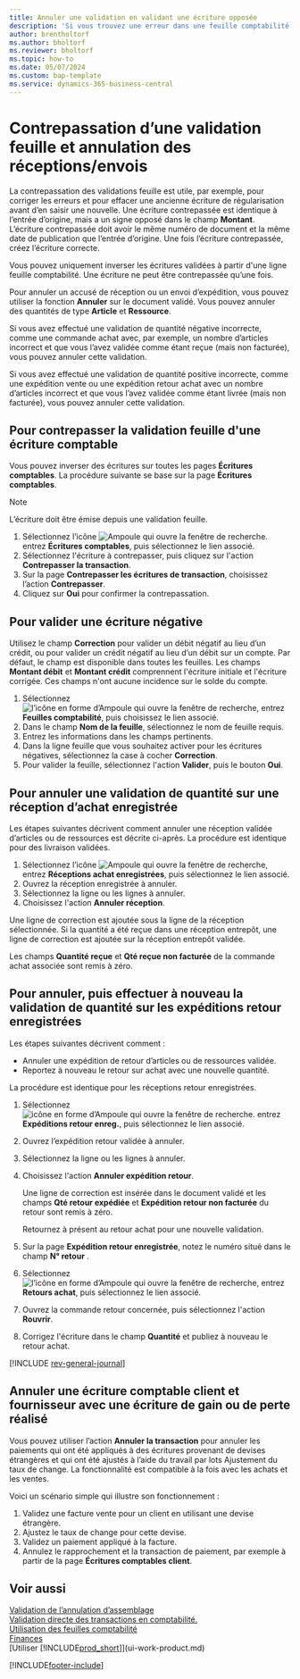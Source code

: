 ```yaml
---
title: Annuler une validation en validant une écriture opposée
description: 'Si vous trouvez une erreur dans une feuille comptabilité validée, vous pouvez utiliser l’action de contrepassation de transaction pour annuler la validation avec une piste d’audit correcte.'
author: brentholtorf
ms.author: bholtorf
ms.reviewer: bholtorf
ms.topic: how-to
ms.date: 05/07/2024
ms.custom: bap-template
ms.service: dynamics-365-business-central
---
```

# <a name="reverse-journal-postings-and-undo-receiptsshipments"></a>Contrepassation d’une validation feuille et annulation des réceptions/envois

La contrepassation des validations feuille est utile, par exemple, pour corriger les erreurs et pour effacer une ancienne écriture de régularisation avant d’en saisir une nouvelle. Une écriture contrepassée est identique à l’entrée d’origine, mais a un signe opposé dans le champ **Montant**. L’écriture contrepassée doit avoir le même numéro de document et la même date de publication que l’entrée d’origine. Une fois l’écriture contrepassée, créez l’écriture correcte.

Vous pouvez uniquement inverser les écritures validées à partir d'une ligne feuille comptabilité. Une écriture ne peut être contrepassée qu’une fois.

Pour annuler un accusé de réception ou un envoi d’expédition, vous pouvez utiliser la fonction **Annuler** sur le document validé. Vous pouvez annuler des quantités de type **Article** et **Ressource**.

Si vous avez effectué une validation de quantité négative incorrecte, comme une commande achat avec, par exemple, un nombre d’articles incorrect et que vous l’avez validée comme étant reçue (mais non facturée), vous pouvez annuler cette validation.

Si vous avez effectué une validation de quantité positive incorrecte, comme une expédition vente ou une expédition retour achat avec un nombre d’articles incorrect et que vous l’avez validée comme étant livrée (mais non facturée), vous pouvez annuler cette validation.

## <a name="to-reverse-the-journal-posting-of-a-general-ledger-entry"></a>Pour contrepasser la validation feuille d'une écriture comptable

Vous pouvez inverser des écritures sur toutes les pages **Écritures comptables**. La procédure suivante se base sur la page **Écritures comptables**.

> [!NOTE]
> L’écriture doit être émise depuis une validation feuille.

1. Sélectionnez l’icône ![Ampoule qui ouvre la fenêtre de recherche.](media/ui-search/search_small.png "Dites-moi ce que vous voulez faire") entrez **Écritures comptables**, puis sélectionnez le lien associé.
2. Sélectionnez l'écriture à contrepasser, puis cliquez sur l'action **Contrepasser la transaction**.
3. Sur la page **Contrepasser les écritures de transaction**, choisissez l’action **Contrepasser**.
4. Cliquez sur **Oui** pour confirmer la contrepassation.

## <a name="to-post-a-negative-entry"></a>Pour valider une écriture négative

Utilisez le champ **Correction** pour valider un débit négatif au lieu d’un crédit, ou pour valider un crédit négatif au lieu d’un débit sur un compte. Par défaut, le champ est disponible dans toutes les feuilles. Les champs **Montant débit** et **Montant crédit** comprennent l'écriture initiale et l'écriture corrigée. Ces champs n'ont aucune incidence sur le solde du compte.  

1. Sélectionnez ![l’icône en forme d’Ampoule qui ouvre la fenêtre de recherche](media/ui-search/search_small.png "Dites-moi ce que vous voulez faire"), entrez **Feuilles comptabilité**, puis choisissez le lien associé.  
2. Dans le champ **Nom de la feuille**, sélectionnez le nom de feuille requis.  
3. Entrez les informations dans les champs pertinents.  
4. Dans la ligne feuille que vous souhaitez activer pour les écritures négatives, sélectionnez la case à cocher **Correction**.  
5. Pour valider la feuille, sélectionnez l'action **Valider**, puis le bouton **Oui**.

## <a name="to-undo-a-quantity-on-a-posted-purchase-receipt"></a>Pour annuler une validation de quantité sur une réception d’achat enregistrée

Les étapes suivantes décrivent comment annuler une réception validée d’articles ou de ressources est décrite ci-après. La procédure est identique pour des livraison validées.

1. Sélectionnez l’icône ![Ampoule qui ouvre la fenêtre de recherche](media/ui-search/search_small.png "Dites-moi ce que vous voulez faire"), entrez **Réceptions achat enregistrées**, puis sélectionnez le lien associé.  
2. Ouvrez la réception enregistrée à annuler.  
3. Sélectionnez la ligne ou les lignes à annuler.  
4. Choisissez l'action **Annuler réception**.

Une ligne de correction est ajoutée sous la ligne de la réception sélectionnée. Si la quantité a été reçue dans une réception entrepôt, une ligne de correction est ajoutée sur la réception entrepôt validée.  

Les champs **Quantité reçue** et **Qté reçue non facturée** de la commande achat associée sont remis à zéro.

## <a name="to-undo-and-then-redo-a-quantity-posting-on-a-posted-return-shipment"></a>Pour annuler, puis effectuer à nouveau la validation de quantité sur les expéditions retour enregistrées

Les étapes suivantes décrivent comment :

* Annuler une expédition de retour d’articles ou de ressources validée.
* Reportez à nouveau le retour sur achat avec une nouvelle quantité.

La procédure est identique pour les réceptions retour enregistrées.

1. Sélectionnez ![icône en forme d’Ampoule qui ouvre la fenêtre de recherche.](media/ui-search/search_small.png "Dites-moi ce que vous voulez faire") entrez **Expéditions retour enreg.**, puis sélectionnez le lien associé.  
2. Ouvrez l’expédition retour validée à annuler.
3. Sélectionnez la ligne ou les lignes à annuler.  

4. Choisissez l'action **Annuler expédition retour**.  

    Une ligne de correction est insérée dans le document validé et les champs **Qté retour expédiée** et **Expédition retour non facturée** du retour sont remis à zéro.  

    Retournez à présent au retour achat pour une nouvelle validation.  

5. Sur la page **Expédition retour enregistrée**, notez le numéro situé dans le champ **N° retour** .  
6. Sélectionnez ![l’icône en forme d’Ampoule qui ouvre la fenêtre de recherche](media/ui-search/search_small.png "Dites-moi ce que vous voulez faire"), entrez **Retours achat**, puis sélectionnez le lien associé.  
7. Ouvrez la commande retour concernée, puis sélectionnez l'action **Rouvrir**.  
8. Corrigez l'écriture dans le champ **Quantité** et publiez à nouveau le retour achat.  

[!INCLUDE [rev-general-journal](includes/rev-general-journal.md)]

## <a name="reverse-a-customer-and-vendor-ledger-entry-with-a-realized-gain-or-loss-entry"></a>Annuler une écriture comptable client et fournisseur avec une écriture de gain ou de perte réalisé

Vous pouvez utiliser l’action **Annuler la transaction** pour annuler les paiements qui ont été appliqués à des écritures provenant de devises étrangères et qui ont été ajustés à l’aide du travail par lots Ajustement du taux de change. La fonctionnalité est compatible à la fois avec les achats et les ventes.

Voici un scénario simple qui illustre son fonctionnement :

1. Validez une facture vente pour un client en utilisant une devise étrangère.
2. Ajustez le taux de change pour cette devise.
3. Validez un paiement appliqué à la facture.
4. Annulez le rapprochement et la transaction de paiement, par exemple à partir de la page **Écritures comptables client**.

## <a name="see-also"></a>Voir aussi

[Validation de l’annulation d’assemblage](assembly-how-to-undo-assembly-posting.md)  
[Validation directe des transactions en comptabilité.](finance-how-post-transactions-directly.md)  
[Utilisation des feuilles comptabilité](ui-work-general-journals.md)  
[Finances](finance.md)  
[Utiliser [!INCLUDE[prod_short](includes/prod_short.md)]](ui-work-product.md)  

[!INCLUDE[footer-include](includes/footer-banner.md)]
